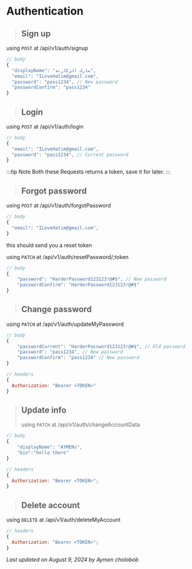 # Authentication

> ## Sign up

using `POST` at /api/v1/auth/signup

```js
// body
{
  "displayName": "مارك الزكارنة",
  "email": "ILoveHatim@gmail.com",
  "password": "pass1234", // New password
  "passwordConfirm": "pass1234"
}
```

> ## Login

using `POST` at /api/v1/auth/login

```js
// body
{
  "email": "ILoveHatim@gmail.com",
  "password": "pass1234", // Current password
}
```

:::tip Note
Both these Requests returns a token, save it for later.
:::

> ## Forgot password

using `POST` at /api/v1/auth/forgotPassword

```js
// body
{
  "email": "ILoveHatim@gmail.com",
}
```

this should send you a reset token

using `PATCH` at /api/v1/auth/resetPassword/;token

```js
// body
{
    "password": "HarderPassword123123!@#$", // New password
    "passwordConfirm": "HarderPassword123123!@#$"
}
```

> ## Change password

using `PATCH` at /api/v1/auth/updateMyPassword

```js
// body
{
    "passwordCurrent": "HarderPassword123123!@#$", // Old password
    "password": "pass1234", // New password
    "passwordConfirm": "pass1234" // New password
}

// headers
{
  Authorization: "Bearer <TOKEN>"
}
```

> ## Update info
>
> using `PATCH` at /api/v1/auth/changeAccountData

```js
// body
{
    "displayName": "AYMENs",
    "bio":"hello there"
}

// headers
{
  Authorization: "Bearer <TOKEN>";
}
```

> ## Delete account

using `DELETE` at /api/v1/auth/deleteMyAccount

```js
// headers
{
  Authorization: "Bearer <TOKEN>";
}
```

_Last updated on August 9, 2024 by Aymen cholobob_
